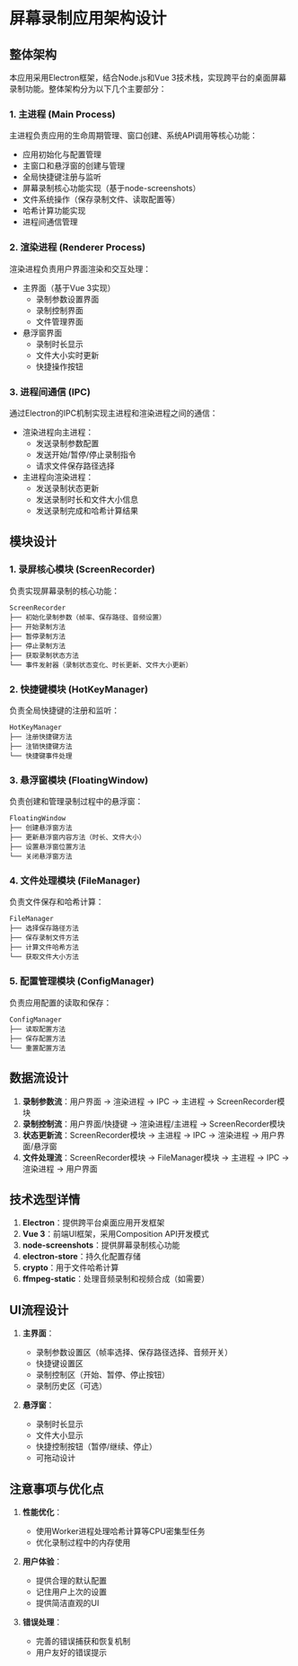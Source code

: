 # 屏幕录制应用架构设计

## 整体架构

本应用采用Electron框架，结合Node.js和Vue 3技术栈，实现跨平台的桌面屏幕录制功能。整体架构分为以下几个主要部分：

### 1. 主进程 (Main Process)

主进程负责应用的生命周期管理、窗口创建、系统API调用等核心功能：

- 应用初始化与配置管理
- 主窗口和悬浮窗的创建与管理
- 全局快捷键注册与监听
- 屏幕录制核心功能实现（基于node-screenshots）
- 文件系统操作（保存录制文件、读取配置等）
- 哈希计算功能实现
- 进程间通信管理

### 2. 渲染进程 (Renderer Process)

渲染进程负责用户界面渲染和交互处理：

- 主界面（基于Vue 3实现）
  - 录制参数设置界面
  - 录制控制界面
  - 文件管理界面
- 悬浮窗界面
  - 录制时长显示
  - 文件大小实时更新
  - 快捷操作按钮

### 3. 进程间通信 (IPC)

通过Electron的IPC机制实现主进程和渲染进程之间的通信：

- 渲染进程向主进程：
  - 发送录制参数配置
  - 发送开始/暂停/停止录制指令
  - 请求文件保存路径选择
- 主进程向渲染进程：
  - 发送录制状态更新
  - 发送录制时长和文件大小信息
  - 发送录制完成和哈希计算结果

## 模块设计

### 1. 录屏核心模块 (ScreenRecorder)

负责实现屏幕录制的核心功能：

```
ScreenRecorder
├── 初始化录制参数（帧率、保存路径、音频设置）
├── 开始录制方法
├── 暂停录制方法
├── 停止录制方法
├── 获取录制状态方法
└── 事件发射器（录制状态变化、时长更新、文件大小更新）
```

### 2. 快捷键模块 (HotKeyManager)

负责全局快捷键的注册和监听：

```
HotKeyManager
├── 注册快捷键方法
├── 注销快捷键方法
└── 快捷键事件处理
```

### 3. 悬浮窗模块 (FloatingWindow)

负责创建和管理录制过程中的悬浮窗：

```
FloatingWindow
├── 创建悬浮窗方法
├── 更新悬浮窗内容方法（时长、文件大小）
├── 设置悬浮窗位置方法
└── 关闭悬浮窗方法
```

### 4. 文件处理模块 (FileManager)

负责文件保存和哈希计算：

```
FileManager
├── 选择保存路径方法
├── 保存录制文件方法
├── 计算文件哈希方法
└── 获取文件大小方法
```

### 5. 配置管理模块 (ConfigManager)

负责应用配置的读取和保存：

```
ConfigManager
├── 读取配置方法
├── 保存配置方法
└── 重置配置方法
```

## 数据流设计

1. **录制参数流**：用户界面 → 渲染进程 → IPC → 主进程 → ScreenRecorder模块
2. **录制控制流**：用户界面/快捷键 → 渲染进程/主进程 → ScreenRecorder模块
3. **状态更新流**：ScreenRecorder模块 → 主进程 → IPC → 渲染进程 → 用户界面/悬浮窗
4. **文件处理流**：ScreenRecorder模块 → FileManager模块 → 主进程 → IPC → 渲染进程 → 用户界面

## 技术选型详情

1. **Electron**：提供跨平台桌面应用开发框架
2. **Vue 3**：前端UI框架，采用Composition API开发模式
3. **node-screenshots**：提供屏幕录制核心功能
4. **electron-store**：持久化配置存储
5. **crypto**：用于文件哈希计算
6. **ffmpeg-static**：处理音频录制和视频合成（如需要）

## UI流程设计

1. **主界面**：
   - 录制参数设置区（帧率选择、保存路径选择、音频开关）
   - 快捷键设置区
   - 录制控制区（开始、暂停、停止按钮）
   - 录制历史区（可选）

2. **悬浮窗**：
   - 录制时长显示
   - 文件大小显示
   - 快捷控制按钮（暂停/继续、停止）
   - 可拖动设计

## 注意事项与优化点

1. **性能优化**：
   - 使用Worker进程处理哈希计算等CPU密集型任务
   - 优化录制过程中的内存使用

2. **用户体验**：
   - 提供合理的默认配置
   - 记住用户上次的设置
   - 提供简洁直观的UI

3. **错误处理**：
   - 完善的错误捕获和恢复机制
   - 用户友好的错误提示
